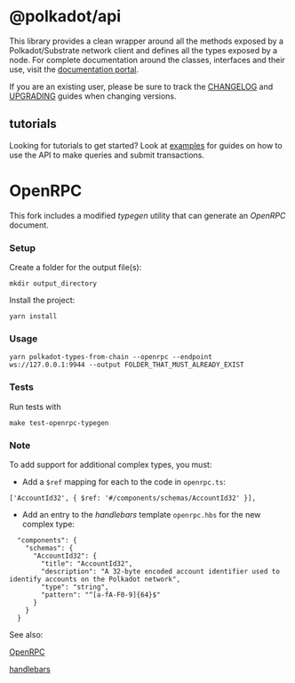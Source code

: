 # @polkadot/api

This library provides a clean wrapper around all the methods exposed by a Polkadot/Substrate network client and defines all the types exposed by a node. For complete documentation around the classes, interfaces and their use, visit the [documentation portal](https://polkadot.js.org/docs/api/).

If you are an existing user, please be sure to track the [CHANGELOG](CHANGELOG.md) and [UPGRADING](UPGRADING.md) guides when changing versions.

## tutorials

Looking for tutorials to get started? Look at [examples](https://polkadot.js.org/docs/api/examples/promise/) for guides on how to use the API to make queries and submit transactions.

# OpenRPC

This fork includes a modified *typegen* utility that can generate an *OpenRPC* document.

### Setup

Create a folder for the output file(s):

```mkdir output_directory```

Install the project:

```yarn install```

### Usage

```yarn polkadot-types-from-chain --openrpc --endpoint ws://127.0.0.1:9944 --output FOLDER_THAT_MUST_ALREADY_EXIST```

### Tests
Run tests with
```
make test-openrpc-typegen
```
### Note

To add support for additional complex types, you must:

* Add a ```$ref``` mapping for each to the code in ```openrpc.ts```:

```['AccountId32', { $ref: '#/components/schemas/AccountId32' }],```


* Add an entry to the *handlebars* template ```openrpc.hbs``` for the new complex type:

```
  "components": {
    "schemas": {
      "AccountId32": {
        "title": "AccountId32",
        "description": "A 32-byte encoded account identifier used to identify accounts on the Polkadot network",
        "type": "string",
        "pattern": "^[a-fA-F0-9]{64}$"
      }
    }
  }
```

See also:

[OpenRPC](https://open-rpc.org)

[handlebars](https://handlebarsjs.com)
